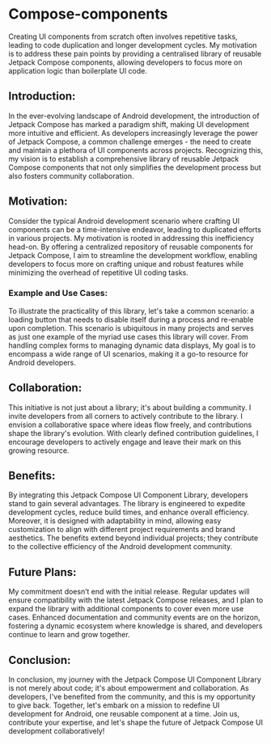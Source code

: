 # Compose-components
Creating UI components from scratch often involves repetitive tasks, leading to code duplication and longer development cycles. My motivation is to address these pain points by providing a centralised library of reusable Jetpack Compose components, allowing developers to focus more on application logic than boilerplate UI code.

## Introduction:
In the ever-evolving landscape of Android development, the introduction of Jetpack Compose has marked a paradigm shift, making UI development more intuitive and efficient. As developers increasingly leverage the power of Jetpack Compose, a common challenge emerges - the need to create and maintain a plethora of UI components across projects. Recognizing this, my vision is to establish a comprehensive library of reusable Jetpack Compose components that not only simplifies the development process but also fosters community collaboration.

## Motivation:
Consider the typical Android development scenario where crafting UI components can be a time-intensive endeavor, leading to duplicated efforts in various projects. My motivation is rooted in addressing this inefficiency head-on. By offering a centralized repository of reusable components for Jetpack Compose, I aim to streamline the development workflow, enabling developers to focus more on crafting unique and robust features while minimizing the overhead of repetitive UI coding tasks.

### Example and Use Cases:
To illustrate the practicality of this library, let's take a common scenario: a loading button that needs to disable itself during a process and re-enable upon completion. This scenario is ubiquitous in many projects and serves as just one example of the myriad use cases this library will cover. From handling complex forms to managing dynamic data displays, My goal is to encompass a wide range of UI scenarios, making it a go-to resource for Android developers.

## Collaboration:
This initiative is not just about a library; it's about building a community. I invite developers from all corners to actively contribute to the library. I envision a collaborative space where ideas flow freely, and contributions shape the library's evolution. With clearly defined contribution guidelines, I encourage developers to actively engage and leave their mark on this growing resource.

## Benefits:
By integrating this Jetpack Compose UI Component Library, developers stand to gain several advantages. The library is engineered to expedite development cycles, reduce build times, and enhance overall efficiency. Moreover, it is designed with adaptability in mind, allowing easy customization to align with different project requirements and brand aesthetics. The benefits extend beyond individual projects; they contribute to the collective efficiency of the Android development community.

## Future Plans:
My commitment doesn’t end with the initial release. Regular updates will ensure compatibility with the latest Jetpack Compose releases, and I plan to expand the library with additional components to cover even more use cases. Enhanced documentation and community events are on the horizon, fostering a dynamic ecosystem where knowledge is shared, and developers continue to learn and grow together.

## Conclusion:
In conclusion, my journey with the Jetpack Compose UI Component Library is not merely about code; it's about empowerment and collaboration. As developers, I've benefited from the community, and this is my opportunity to give back. Together, let's embark on a mission to redefine UI development for Android, one reusable component at a time. Join us, contribute your expertise, and let's shape the future of Jetpack Compose UI development collaboratively!
